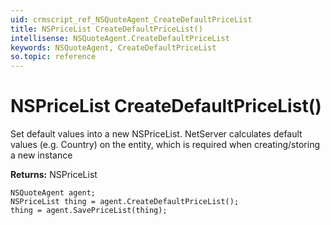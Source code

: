 ```yaml
---
uid: crmscript_ref_NSQuoteAgent_CreateDefaultPriceList
title: NSPriceList CreateDefaultPriceList()
intellisense: NSQuoteAgent.CreateDefaultPriceList
keywords: NSQuoteAgent, CreateDefaultPriceList
so.topic: reference
---
```


# NSPriceList CreateDefaultPriceList()

Set default values into a new NSPriceList.
NetServer calculates default values (e.g. Country) on the entity, which is required when creating/storing a new instance

**Returns:** NSPriceList

```crmscript
NSQuoteAgent agent;
NSPriceList thing = agent.CreateDefaultPriceList();
thing = agent.SavePriceList(thing);
```

